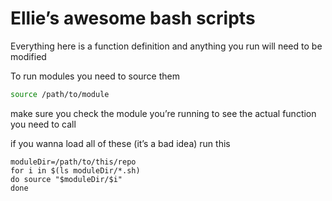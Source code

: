 # Ellie’s awesome bash scripts 

Everything here is a function definition and anything you run will need to be modified

To run modules you need to source them

```bash
source /path/to/module
```

make sure you check the module you’re running to see the actual function you need to call

if you wanna load all of these (it’s a bad idea) run this

```shell
moduleDir=/path/to/this/repo
for i in $(ls moduleDir/*.sh)
do source "$moduleDir/$i"
done
```

